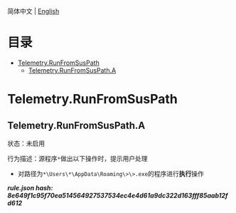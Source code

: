 


  
简体中文 | [English](README_en_us.md)  
  

目录
==

* [Telemetry.RunFromSusPath](#telemetryrunfromsuspath)
	* [Telemetry.RunFromSusPath.A](#telemetryrunfromsuspatha)

# Telemetry.RunFromSusPath

## Telemetry.RunFromSusPath.A
  
状态：未启用

行为描述：源程序`*`做出以下操作时，提示用户处理
- 对路径为`*\Users\*\AppData\Roaming\>\>.exe`的程序进行**执行**操作
  
***rule.json hash: 8e649f1c95f70ea514564927537534ec4e4d61a9dc322d163fff85aab12fd612***
